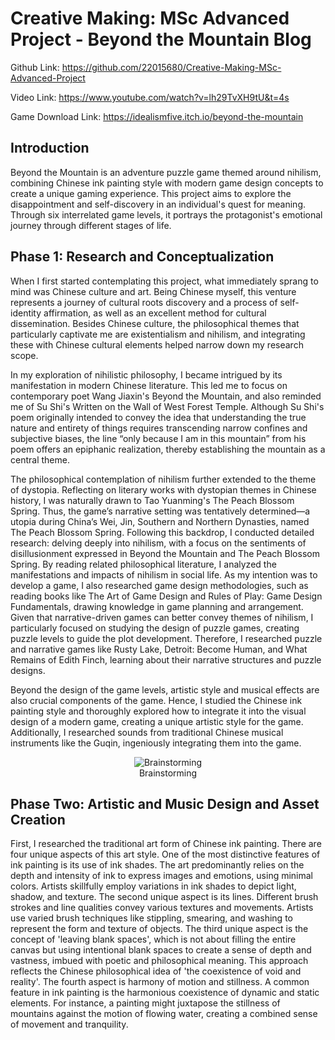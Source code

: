 # Creative Making: MSc Advanced Project - Beyond the Mountain Blog

Github Link: https://github.com/22015680/Creative-Making-MSc-Advanced-Project  

Video Link: https://www.youtube.com/watch?v=lh29TvXH9tU&t=4s  

Game Download Link: https://idealismfive.itch.io/beyond-the-mountain  

## Introduction
Beyond the Mountain is an adventure puzzle game themed around nihilism, combining Chinese ink painting style with modern game design concepts to create a unique gaming experience. This project aims to explore the disappointment and self-discovery in an individual's quest for meaning. Through six interrelated game levels, it portrays the protagonist's emotional journey through different stages of life.

## Phase 1: Research and Conceptualization
When I first started contemplating this project, what immediately sprang to mind was Chinese culture and art. Being Chinese myself, this venture represents a journey of cultural roots discovery and a process of self-identity affirmation, as well as an excellent method for cultural dissemination. Besides Chinese culture, the philosophical themes that particularly captivate me are existentialism and nihilism, and integrating these with Chinese cultural elements helped narrow down my research scope.  

In my exploration of nihilistic philosophy, I became intrigued by its manifestation in modern Chinese literature. This led me to focus on contemporary poet Wang Jiaxin's Beyond the Mountain, and also reminded me of Su Shi's Written on the Wall of West Forest Temple. Although Su Shi's poem originally intended to convey the idea that understanding the true nature and entirety of things requires transcending narrow confines and subjective biases, the line “only because I am in this mountain” from his poem offers an epiphanic realization, thereby establishing the mountain as a central theme.  

The philosophical contemplation of nihilism further extended to the theme of dystopia. Reflecting on literary works with dystopian themes in Chinese history, I was naturally drawn to Tao Yuanming's The Peach Blossom Spring. Thus, the game’s narrative setting was tentatively determined—a utopia during China’s Wei, Jin, Southern and Northern Dynasties, named The Peach Blossom Spring. Following this backdrop, I conducted detailed research: delving deeply into nihilism, with a focus on the sentiments of disillusionment expressed in Beyond the Mountain and The Peach Blossom Spring. By reading related philosophical literature, I analyzed the manifestations and impacts of nihilism in social life. As my intention was to develop a game, I also researched game design methodologies, such as reading books like The Art of Game Design and Rules of Play: Game Design Fundamentals, drawing knowledge in game planning and arrangement. Given that narrative-driven games can better convey themes of nihilism, I particularly focused on studying the design of puzzle games, creating puzzle levels to guide the plot development. Therefore, I researched puzzle and narrative games like Rusty Lake, Detroit: Become Human, and What Remains of Edith Finch, learning about their narrative structures and puzzle designs.  

Beyond the design of the game levels, artistic style and musical effects are also crucial components of the game. Hence, I studied the Chinese ink painting style and thoroughly explored how to integrate it into the visual design of a modern game, creating a unique artistic style for the game. Additionally, I researched sounds from traditional Chinese musical instruments like the Guqin, ingeniously integrating them into the game.  

<div align="center">
  <img src="[https://github.com/22015680/Creative-Making-MSc-Advanced-Project/blob/main/Images/%E5%9B%BE%E7%89%87%201.png)https://github.com/22015680/Creative-Making-MSc-Advanced-Project/blob/main/Images/%E5%9B%BE%E7%89%87%201.png](https://github.com/22015680/Creative-Making-MSc-Advanced-Project/blob/main/Images/Image1.png)" alt="Brainstorming"><br>
  Brainstorming
</div>  

## Phase Two: Artistic and Music Design and Asset Creation  

First, I researched the traditional art form of Chinese ink painting. There are four unique aspects of this art style. One of the most distinctive features of ink painting is its use of ink shades. The art predominantly relies on the depth and intensity of ink to express images and emotions, using minimal colors. Artists skillfully employ variations in ink shades to depict light, shadow, and texture. The second unique aspect is its lines. Different brush strokes and line qualities convey various textures and movements. Artists use varied brush techniques like stippling, smearing, and washing to represent the form and texture of objects. The third unique aspect is the concept of 'leaving blank spaces', which is not about filling the entire canvas but using intentional blank spaces to create a sense of depth and vastness, imbued with poetic and philosophical meaning. This approach reflects the Chinese philosophical idea of 'the coexistence of void and reality'. The fourth aspect is harmony of motion and stillness. A common feature in ink painting is the harmonious coexistence of dynamic and static elements. For instance, a painting might juxtapose the stillness of mountains against the motion of flowing water, creating a combined sense of movement and tranquility.
